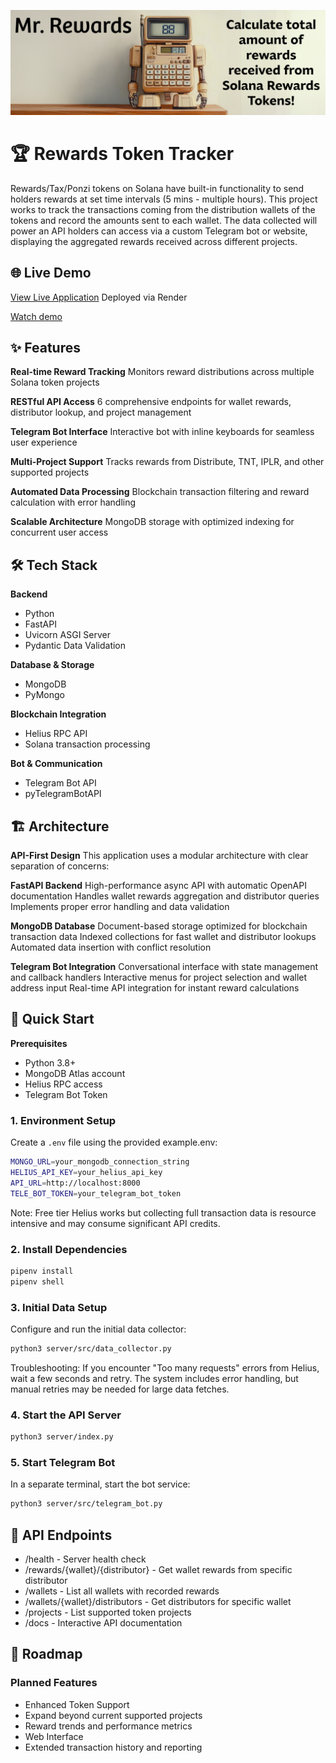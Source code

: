 ![banner_mr_rewards](/assets/mr-rewards-banner.png)

# 🏆 Rewards Token Tracker

Rewards/Tax/Ponzi tokens on Solana have built-in functionality to send holders rewards at set time intervals (5 mins - multiple hours). This project works to track the transactions coming from the distribution wallets of the tokens and record the amounts sent to each wallet. The data collected will power an API holders can access via a custom Telegram bot or website, displaying the aggregated rewards received across different projects.

## 🌐 Live Demo
[View Live Application](https://t.me/mr_rewards_bot) Deployed via Render

[Watch demo](https://youtu.be/Lp5Po5CnkD0)

## ✨ Features
**Real-time Reward Tracking**
Monitors reward distributions across multiple Solana token projects

**RESTful API Access**
6 comprehensive endpoints for wallet rewards, distributor lookup, and project management

**Telegram Bot Interface**
Interactive bot with inline keyboards for seamless user experience

**Multi-Project Support**
Tracks rewards from Distribute, TNT, IPLR, and other supported projects

**Automated Data Processing**
Blockchain transaction filtering and reward calculation with error handling

**Scalable Architecture**
MongoDB storage with optimized indexing for concurrent user access

## 🛠 Tech Stack
**Backend**
- Python
- FastAPI
- Uvicorn ASGI Server
- Pydantic Data Validation

**Database & Storage**
- MongoDB
- PyMongo 

**Blockchain Integration**
- Helius RPC API
- Solana transaction processing

**Bot & Communication**
- Telegram Bot API
- pyTelegramBotAPI

## 🏗 Architecture
**API-First Design**
This application uses a modular architecture with clear separation of concerns:

**FastAPI Backend**
High-performance async API with automatic OpenAPI documentation
Handles wallet rewards aggregation and distributor queries
Implements proper error handling and data validation

**MongoDB Database**
Document-based storage optimized for blockchain transaction data
Indexed collections for fast wallet and distributor lookups
Automated data insertion with conflict resolution

**Telegram Bot Integration**
Conversational interface with state management and callback handlers
Interactive menus for project selection and wallet address input
Real-time API integration for instant reward calculations

## 🚀 Quick Start
**Prerequisites**
- Python 3.8+
- MongoDB Atlas account
- Helius RPC access
- Telegram Bot Token

### 1. Environment Setup
Create a `.env` file using the provided example.env:

```bash
MONGO_URL=your_mongodb_connection_string
HELIUS_API_KEY=your_helius_api_key
API_URL=http://localhost:8000
TELE_BOT_TOKEN=your_telegram_bot_token
```


Note: Free tier Helius works but collecting full transaction data is resource intensive and may consume significant API credits.

### 2. Install Dependencies
```bash
pipenv install
pipenv shell
```

### 3. Initial Data Setup
Configure and run the initial data collector:
```bash
python3 server/src/data_collector.py
```

Troubleshooting: If you encounter "Too many requests" errors from Helius, wait a few seconds and retry. The system includes error handling, but manual retries may be needed for large data fetches.

### 4. Start the API Server
```bash
python3 server/index.py
```

### 5. Start Telegram Bot
In a separate terminal, start the bot service:
```bash
python3 server/src/telegram_bot.py
```

## 🔧 API Endpoints

- /health - Server health check
- /rewards/{wallet}/{distributor} - Get wallet rewards from specific distributor
- /wallets - List all wallets with recorded rewards
- /wallets/{wallet}/distributors - Get distributors for specific wallet
- /projects - List supported token projects
- /docs - Interactive API documentation

## 🔮 Roadmap
### Planned Features

- Enhanced Token Support
- Expand beyond current supported projects
- Reward trends and performance metrics
- Web Interface
- Extended transaction history and reporting
